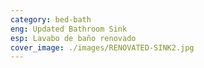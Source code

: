 ```yaml
---
category: bed-bath
eng: Updated Bathroom Sink
esp: Lavabo de baño renovado
cover_image: ./images/RENOVATED-SINK2.jpg
---
```


